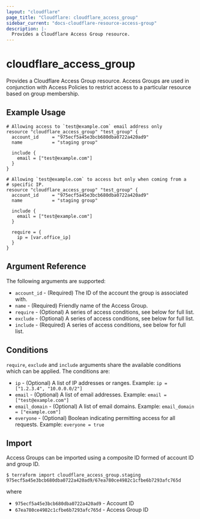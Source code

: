 ```yaml
---
layout: "cloudflare"
page_title: "Cloudflare: cloudflare_access_group"
sidebar_current: "docs-cloudflare-resource-access-group"
description: |-
  Provides a Cloudflare Access Group resource.
---
```


# cloudflare_access_group

Provides a Cloudflare Access Group resource. Access Groups are used
in conjunction with Access Policies to restrict access to a
particular resource based on group membership.

## Example Usage

```hcl
# Allowing access to `test@example.com` email address only
resource "cloudflare_access_group" "test_group" {
  account_id     = "975ecf5a45e3bcb680dba0722a420ad9"
  name           = "staging group"

  include {
    email = ["test@example.com"]
  }
}

# Allowing `test@example.com` to access but only when coming from a
# specific IP.
resource "cloudflare_access_group" "test_group" {
  account_id     = "975ecf5a45e3bcb680dba0722a420ad9"
  name           = "staging group"

  include {
    email = ["test@example.com"]
  }

  require = {
    ip = [var.office_ip]
  }
}
```

## Argument Reference

The following arguments are supported:

* `account_id` - (Required) The ID of the account the group is
  associated with.
* `name` - (Required) Friendly name of the Access Group.
* `require` - (Optional) A series of access conditions, see below for
  full list.
* `exclude` - (Optional) A series of access conditions, see below for
  full list.
* `include` - (Required) A series of access conditions, see below for
  full list.

## Conditions

`require`, `exclude` and `include` arguments share the available
conditions which can be applied. The conditions are:

* `ip` - (Optional) A list of IP addresses or ranges. Example:
  `ip = ["1.2.3.4", "10.0.0.0/2"]`
* `email` - (Optional) A list of email addresses. Example:
  `email = ["test@example.com"]`
* `email_domain` - (Optional) A list of email domains. Example:
  `email_domain = ["example.com"]`
* `everyone` - (Optional) Boolean indicating permitting access for all
  requests. Example: `everyone = true`


## Import

Access Groups can be imported using a composite ID formed of account
ID and group ID.

```
$ terraform import cloudflare_access_group.staging 975ecf5a45e3bcb680dba0722a420ad9/67ea780ce4982c1cfbe6b7293afc765d
```

where

* `975ecf5a45e3bcb680dba0722a420ad9` - Account ID
* `67ea780ce4982c1cfbe6b7293afc765d` - Access Group ID
